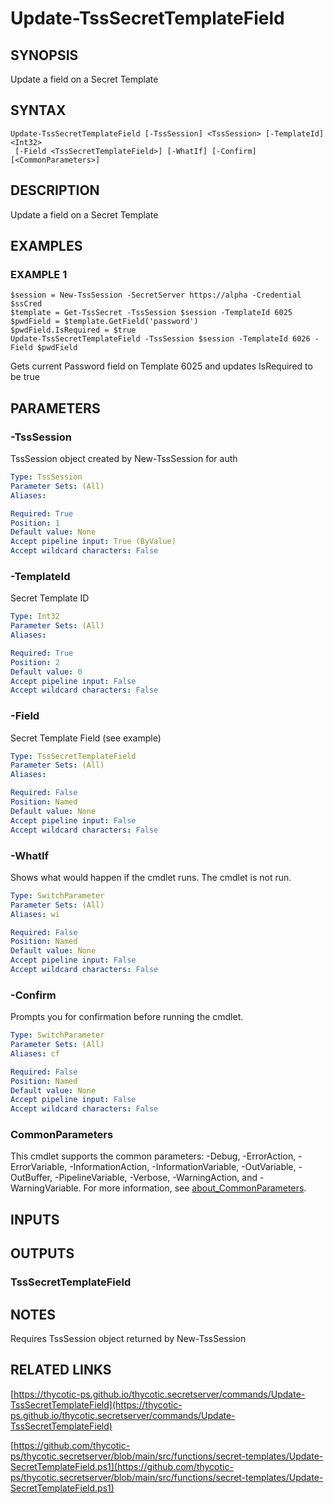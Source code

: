 # Update-TssSecretTemplateField

## SYNOPSIS
Update a field on a Secret Template

## SYNTAX

```
Update-TssSecretTemplateField [-TssSession] <TssSession> [-TemplateId] <Int32>
 [-Field <TssSecretTemplateField>] [-WhatIf] [-Confirm] [<CommonParameters>]
```

## DESCRIPTION
Update a field on a Secret Template

## EXAMPLES

### EXAMPLE 1
```
$session = New-TssSession -SecretServer https://alpha -Credential $ssCred
$template = Get-TssSecret -TssSession $session -TemplateId 6025
$pwdField = $template.GetField('password')
$pwdField.IsRequired = $true
Update-TssSecretTemplateField -TssSession $session -TemplateId 6026 -Field $pwdField
```

Gets current Password field on Template 6025 and updates IsRequired to be true

## PARAMETERS

### -TssSession
TssSession object created by New-TssSession for auth

```yaml
Type: TssSession
Parameter Sets: (All)
Aliases:

Required: True
Position: 1
Default value: None
Accept pipeline input: True (ByValue)
Accept wildcard characters: False
```

### -TemplateId
Secret Template ID

```yaml
Type: Int32
Parameter Sets: (All)
Aliases:

Required: True
Position: 2
Default value: 0
Accept pipeline input: False
Accept wildcard characters: False
```

### -Field
Secret Template Field (see example)

```yaml
Type: TssSecretTemplateField
Parameter Sets: (All)
Aliases:

Required: False
Position: Named
Default value: None
Accept pipeline input: False
Accept wildcard characters: False
```

### -WhatIf
Shows what would happen if the cmdlet runs.
The cmdlet is not run.

```yaml
Type: SwitchParameter
Parameter Sets: (All)
Aliases: wi

Required: False
Position: Named
Default value: None
Accept pipeline input: False
Accept wildcard characters: False
```

### -Confirm
Prompts you for confirmation before running the cmdlet.

```yaml
Type: SwitchParameter
Parameter Sets: (All)
Aliases: cf

Required: False
Position: Named
Default value: None
Accept pipeline input: False
Accept wildcard characters: False
```

### CommonParameters
This cmdlet supports the common parameters: -Debug, -ErrorAction, -ErrorVariable, -InformationAction, -InformationVariable, -OutVariable, -OutBuffer, -PipelineVariable, -Verbose, -WarningAction, and -WarningVariable. For more information, see [about_CommonParameters](http://go.microsoft.com/fwlink/?LinkID=113216).

## INPUTS

## OUTPUTS

### TssSecretTemplateField
## NOTES
Requires TssSession object returned by New-TssSession

## RELATED LINKS

[https://thycotic-ps.github.io/thycotic.secretserver/commands/Update-TssSecretTemplateField](https://thycotic-ps.github.io/thycotic.secretserver/commands/Update-TssSecretTemplateField)

[https://github.com/thycotic-ps/thycotic.secretserver/blob/main/src/functions/secret-templates/Update-SecretTemplateField.ps1](https://github.com/thycotic-ps/thycotic.secretserver/blob/main/src/functions/secret-templates/Update-SecretTemplateField.ps1)

